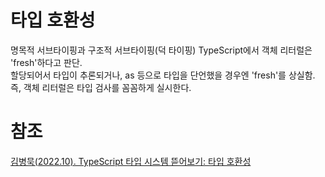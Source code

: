 # 타입 호환성

명목적 서브타이핑과 구조적 서브타이핑(덕 타이핑)
TypeScript에서 객체 리터럴은 'fresh'하다고 판단.  
할당되어서 타입이 추론되거나, as 등으로 타입을 단언했을 경우엔 'fresh'를 상실함.  
즉, 객체 리터럴은 타입 검사를 꼼꼼하게 실시한다.

# 참조

[김병묵(2022.10). TypeScript 타입 시스템 뜯어보기: 타입 호환성](https://toss.tech/article/typescript-type-compatibility)
